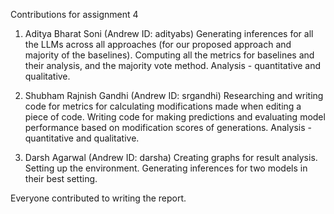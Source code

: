 Contributions for assignment 4

1. Aditya Bharat Soni (Andrew ID: adityabs)
Generating inferences for all the LLMs across all approaches (for our proposed approach and majority of the baselines). Computing all the metrics for baselines and their analysis, and the majority vote method. Analysis - quantitative and qualitative.


2. Shubham Rajnish Gandhi (Andrew ID: srgandhi)
Researching and writing code for metrics for calculating modifications made when editing a piece of code. Writing code for making predictions and evaluating model performance based on modification scores of generations. Analysis - quantitative and qualitative. 

3. Darsh Agarwal (Andrew ID: darsha)
Creating graphs for result analysis. Setting up the environment. Generating inferences for two models in their best setting.

Everyone contributed to writing the report.

